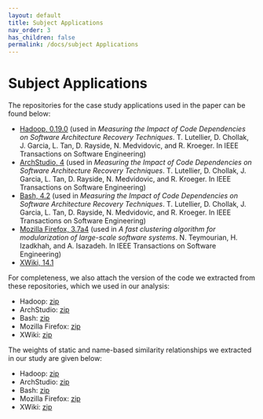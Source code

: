 ```yaml
---
layout: default
title: Subject Applications
nav_order: 3
has_children: false
permalink: /docs/subject Applications
---
```


# Subject Applications

The repositories for the case study applications used in the paper can be found below:

- [Hadoop, 0.19.0](https://hadoop.apache.org/) (used in _Measuring the Impact of Code Dependencies on Software Architecture Recovery Techniques_. T. Lutellier, D. Chollak, J. Garcia, L. Tan, D. Rayside, N. Medvidovic, and R. Kroeger. In IEEE Transactions on Software Engineering)
- [ArchStudio, 4](https://github.com/isr-uci-edu/ArchStudio4) (used in _Measuring the Impact of Code Dependencies on Software Architecture Recovery Techniques_. T. Lutellier, D. Chollak, J.    Garcia, L. Tan, D. Rayside, N. Medvidovic, and R. Kroeger. In IEEE Transactions on Software Engineering)
- [Bash, 4.2](https://github.com/bminor/bash/releases/tag/bash-4.2) (used in _Measuring the Impact of Code Dependencies on Software Architecture Recovery Techniques_. T. Lutellier, D. Chollak, J.    Garcia, L. Tan, D. Rayside, N. Medvidovic, and R. Kroeger. In IEEE Transactions on Software Engineering)
- [Mozilla Firefox, 3.7a4](https://ftp.mozilla.org/pub/firefox/releases/devpreview/1.9.3a4/) (used in _A fast clustering algorithm for modularization of large-scale software systems_. N. Teymourian, H. Izadkhah, and A. Isazadeh. In IEEE Transactions on Software Engineering)
- [XWiki, 14.1](https://github.com/xwiki/xwiki-platform) 


For completeness, we also attach the version of the code we extracted from these repositories, which we used in our analysis: 

- Hadoop: [zip](/assets/data/hadoop-source.zip) 
- ArchStudio: [zip](/assets/data/archstudio-source.zip) 
- Bash: [zip](/assets/data/bash-source.zip) 
- Mozilla Firefox: [zip](/assets/data/mozilla-source.zip) 
- XWiki: [zip](/assets/data/xwiki-source.zip) 


The weights of static and name-based similarity relationships we extracted in our study are given below:

- Hadoop: [zip](/assets/data/hadoop-weights.zip) 
- ArchStudio: [zip](/assets/data/archstudio-weights.zip) 
- Bash: [zip](/assets/data/bash-weights.zip) 
- Mozilla Firefox: [zip](/assets/data/mozilla-weights.zip) 
- XWiki: [zip](/assets/data/xwiki-weights.zip) 
